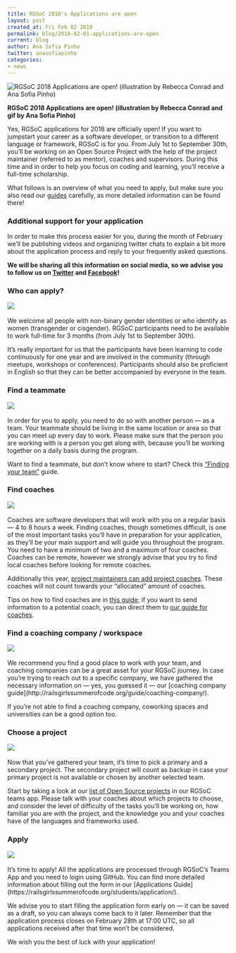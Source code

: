```yaml
---
title: RGSoC 2018's Applications are open
layout: post
created_at: Fri Feb 02 2018
permalink: blog/2018-02-01-applications-are-open
current: blog
author: Ana Sofia Pinho
twitter: anasofiapinho
categories:
- news
---
```


![RGSoC 2018 Applications are open! (illustration by Rebecca Conrad and Ana Sofia Pinho)](/img/blog/2018/2018-02-02-rgsoc-applications-are-open.gif)
<div class="image-credits"><b>RGSoC 2018 Applications are open! (illustration by Rebecca Conrad and gif by Ana Sofia Pinho)</b></div>

Yes, RGSoC applications for 2018 are officially open! If you want to jumpstart your career as a software developer, or transition to a different language or framework, RGSoC is for you. From July 1st to September 30th, you’ll be working on an Open Source Project with the help of the project maintainer (referred to as mentor), coaches and supervisors. During this time and in order to help you focus on coding and learning, you’ll receive a full-time scholarship.

What follows is an overview of what you need to apply, but make sure you also read our [guides](https://railsgirlssummerofcode.org/students/application/#requirements-program) carefully, as more detailed information can be found there!


### Additional support for your application

In order to make this process easier for you, during the month of February we’ll be publishing videos and organizing twitter chats to explain a bit more about the application process and reply to your frequently asked questions. 

**We will be sharing all this information on social media, so we advise you to follow us on [Twitter](https://twitter.com/railsgirlssoc) and [Facebook](https://www.facebook.com/Rails-Girls-Summer-of-Code-620914904656191/)!**

### Who can apply?

<div class="smaller">
<img src="/img/blog/2018/2018-02-02-rgsoc-applications-are-open-you.jpg">
</div>

<br>
We welcome all people with non-binary gender identities or who identify as women (transgender or cisgender).   
RGSoC participants need to be available to work full-time for 3 months (from July 1st to September 30th). 

It’s really important for us that the participants have been learning to code continuously for one year and are involved in the community (through meetups, workshops or conferences).
Participants should also be proficient in English so that they can be better accompanied by everyone in the team.

### Find a teammate

<div class="smaller">
<img src="/img/blog/2018/2018-02-02-rgsoc-applications-are-open-team.jpg">
</div>

<br>
In order for you to apply, you need to do so with another person — as a team. Your teammate should be living in the same location or area so that you can meet up every day to work. Please make sure that the person you are working with is a person you get along with, because you’ll be working together on a daily basis during the program.

Want to find a teammate, but don’t know where to start? Check this [“Finding your team”](https://railsgirlssummerofcode.org/students/finding-your-team/) guide.

### Find coaches

<div class="smaller">
<img src="/img/blog/2018/2018-02-02-rgsoc-applications-are-open-coaches.jpg">
</div>

<br>
Coaches are software developers that will work with you on a regular basis — 4 to 8 hours a week. Finding coaches, though sometimes difficult, is one of the most important tasks you’ll have in preparation for your application, as they’ll be your main support and will guide you throughout the program. You need to have a minimum of  two and a maximum of four coaches.
Coaches can be remote, however we strongly advise that you try to find local coaches before looking for remote coaches.

Additionally this year, [project maintainers can add project coaches](https://railsgirlssummerofcode.org/blog/2018-01-23-rgsoc-2018-announcements). These coaches will not count towards your “allocated” amount of coaches.

Tips on how to find coaches are in [this guide](http://railsgirlssummerofcode.org/students/finding-your-team/); if you want to send information to a potential coach, you can direct them to [our guide for coaches](http://railsgirlssummerofcode.org/guide/coaching/).

### Find a coaching company / workspace

<div class="smaller">
<img src="/img/blog/2018/2018-02-02-rgsoc-applications-are-open-workspace.jpg">
</div>

<br>
We recommend you find a good place to work with your team, and coaching companies can be a great asset for your RGSoC journey. In case you’re trying to reach out to a specific company, we have gathered the necessary information on — yes, you guessed it — our [coaching company guide](http://railsgirlssummerofcode.org/guide/coaching-company/).

If you’re not able to find a coaching company, coworking spaces and universities can be a good option too.

### Choose a project

<div class="smaller">
<img src="/img/blog/2018/2018-02-02-rgsoc-applications-are-open-project.jpg">
</div>

<br>
Now that you’ve gathered your team, it’s time to pick a primary and a secondary project. The secondary project will count as backup in case your primary project is not available or chosen by another selected team.

Start by taking a look at our [list of Open Source projects](link) in our RGSoC teams app. Please talk with your coaches about which projects to choose, and consider the level of difficulty of the tasks you’ll be working on, how familiar you are with the project, and the knowledge you and your coaches have of the languages and frameworks used.

### Apply

<div class="smaller">
<img src="/img/blog/2018/2018-02-02-rgsoc-applications-are-open-apply.jpg">
</div>

<br>
It’s time to apply! All the applications are processed through RGSoC’s Teams App and you need to login using GitHub. You can find more detailed information about filling out the form in our [Applications Guide](https://railsgirlssummerofcode.org/students/application/).

We advise you to start filling the application form early on — it can be saved as a draft, so you can always come back to it later. Remember that the application process closes on February 28th at 17:00 UTC, so all applications received after that time won’t be considered. 

We wish you the best of luck with your application!

